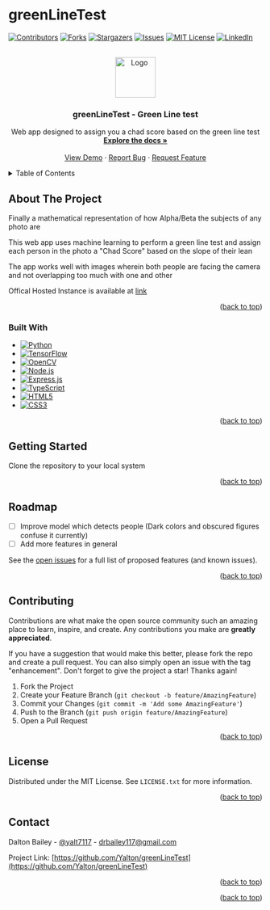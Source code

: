 # greenLineTest 
<a name="readme-top"></a>

[![Contributors][contributors-shield]][contributors-url]
[![Forks][forks-shield]][forks-url]
[![Stargazers][stars-shield]][stars-url]
[![Issues][issues-shield]][issues-url]
[![MIT License][license-shield]][license-url]
[![LinkedIn][linkedin-shield]][linkedin-url]

<br />
<div align="center">
  <a href="https://github.com/Yalton/greenLineTest">
    <img src="public/logo.png" alt="Logo" width="80" height="80">
  </a>
  <h3 align="center">greenLineTest - Green Line test</h3>
  <p align="center">
    Web app designed to assign you a chad score based on the green line test
    <br />
    <a href="https://github.com/Yalton/greenLineTest"><strong>Explore the docs »</strong></a>
    <br />
    <br />
    <a href="https://github.com/Yalton/greenLineTest">View Demo</a>
    ·
    <a href="https://github.com/Yalton/greenLineTest/issues">Report Bug</a>
    ·
    <a href="https://github.com/Yalton/greenLineTest/issues">Request Feature</a>
  </p>
</div>
<details>
  <summary>Table of Contents</summary>
  <ol>
    <li>
      <a href="#about-the-project">About The Project</a>
      <ul>
        <li><a href="#built-with">Built With</a></li>
      </ul>
    </li>
    <li>
      <a href="#getting-started">Getting Started</a>
      <ul>
        <li><a href="#prerequisites">Prerequisites</a></li>
        <li><a href="#installation">Installation</a></li>
      </ul>
    </li>
    <li><a href="#roadmap">Roadmap</a></li>
    <li><a href="#contributing">Contributing</a></li>
    <li><a href="#license">License</a></li>
    <li><a href="#contact">Contact</a></li>
    <li><a href="#acknowledgments">Acknowledgments</a></li>
  </ol>
</details>

## About The Project

Finally a mathematical representation of how Alpha/Beta the subjects of any photo are


This web app uses machine learning to perform a green line test and assign each person in the photo a "Chad Score" based on the slope of their lean

The app works well with images wherein both people are facing the camera and not overlapping too much with one and other

Offical Hosted Instance is available at [link](https://greenlinetest.billbert.co/)

<p align="right">(<a href="#readme-top">back to top</a>)</p>


### Built With

* [![Python][python-badge]][python-url]
* [![TensorFlow][tensorflow-badge]][tensorflow-url]
* [![OpenCV][opencv-badge]][opencv-url]
* [![Node.js][nodejs-badge]][nodejs-url]
* [![Express.js][expressjs-badge]][expressjs-url]
* [![TypeScript][typescript-badge]][typescript-url]
* [![HTML5][html-badge]][html-url]
* [![CSS3][css-badge]][css-url]

<p align="right">(<a href="#readme-top">back to top</a>)</p>



<!-- GETTING STARTED -->
## Getting Started

Clone the repository to your local system 
<!-- 
### Prerequisites

You will require some local system packages to make the app function properly 
* apt
  ```sh
  apt install ffmpeg chromium aria2c npm
  ```

### Installation


1. Clone the repo
   ```sh
   git clone https://github.com/Yalton/greenLineTest.git
   ```
2. Install nvm (Node Version Manager)
   ```sh
   curl https://raw.githubusercontent.com/creationix/nvm/master/install.sh | bash
   ```
3. Install node version 17 
   ```
    nvm install 17
   ```
4. Use node version 17 
    ```
    nvm use 17
    ```
5. Install uuid and save-dev (Behaves weirdly so we do this seperate)
   ```
    npm install uuid
    npm install --save-dev @types/uuid
   ```
6. Install NPM packages
   ```sh
   npm update
   ```
7. Build Typescript backend 
   ```
   npm run build
   ```
8. Start the server
   ```
    npm start
   ```

#### Dockerized 

Follow steps 1-6

8. Build the container
   ```
    docker compose build
   ```

9. Build the container
   ```
    docker compose up -d
   ```

Either solution will be accesible from the same interface @ localhost:3000 -->

<p align="right">(<a href="#readme-top">back to top</a>)</p>



<!-- ROADMAP -->
## Roadmap

- [ ] Improve model which detects people (Dark colors and obscured figures confuse it currently)
- [ ] Add more features in general 

See the [open issues](https://github.com/Yalton/greenLineTest/issues) for a full list of proposed features (and known issues).

<p align="right">(<a href="#readme-top">back to top</a>)</p>


<!-- CONTRIBUTING -->
## Contributing

Contributions are what make the open source community such an amazing place to learn, inspire, and create. Any contributions you make are **greatly appreciated**.

If you have a suggestion that would make this better, please fork the repo and create a pull request. You can also simply open an issue with the tag "enhancement".
Don't forget to give the project a star! Thanks again!

1. Fork the Project
2. Create your Feature Branch (`git checkout -b feature/AmazingFeature`)
3. Commit your Changes (`git commit -m 'Add some AmazingFeature'`)
4. Push to the Branch (`git push origin feature/AmazingFeature`)
5. Open a Pull Request

<p align="right">(<a href="#readme-top">back to top</a>)</p>

<!-- LICENSE -->
## License

Distributed under the MIT License. See `LICENSE.txt` for more information.

<p align="right">(<a href="#readme-top">back to top</a>)</p>

<!-- CONTACT -->
## Contact

Dalton Bailey - [@yalt7117](https://twitter.com/yalt7117) - drbailey117@gmail.com

Project Link: [https://github.com/Yalton/greenLineTest](https://github.com/Yalton/greenLineTest)

<p align="right">(<a href="#readme-top">back to top</a>)</p>



<!-- ACKNOWLEDGMENTS -->
<!-- ## Acknowledgments

* [InspirationRedditPost](https://www.reddit.com/r/KickStreaming/comments/14fv85p/how_you_can_download_kick_vods/) -->

<p align="right">(<a href="#readme-top">back to top</a>)</p>



<!-- MARKDOWN LINKS & IMAGES -->
<!-- https://www.markdownguide.org/basic-syntax/#reference-style-links -->


[tensorflow-badge]: https://img.shields.io/badge/Tensorflow-ffff00?style=for-the-badge&logo=tensorflow&logoColor=yellow
[tensorflow-url]: https://www.tensorflow.org/


[opencv-badge]: https://img.shields.io/badge/OpenCV-ff0000?style=for-the-badge&logo=opencv&logoColor=black
[opencv-url]: https://opencv.org/

[nodejs-badge]: https://img.shields.io/badge/Node.js-339933?style=for-the-badge&logo=nodedotjs&logoColor=white
[nodejs-url]: https://nodejs.org

[expressjs-badge]: https://img.shields.io/badge/Express.js-000000?style=for-the-badge&logo=express&logoColor=white
[expressjs-url]: https://expressjs.com

[typescript-badge]: https://img.shields.io/badge/TypeScript-3178C6?style=for-the-badge&logo=typescript&logoColor=white
[typescript-url]: https://www.typescriptlang.org

[html-badge]: https://img.shields.io/badge/HTML5-E34F26?style=for-the-badge&logo=html5&logoColor=white
[html-url]: https://www.w3.org/html/

[css-badge]: https://img.shields.io/badge/CSS3-1572B6?style=for-the-badge&logo=css3&logoColor=white
[css-url]: https://www.w3.org/Style/CSS/Overview.en.html


[python-badge]: https://img.shields.io/badge/Python-3776AB?style=for-the-badge&logo=python&logoColor=white
[python-url]: https://www.python.org
[contributors-shield]: https://img.shields.io/github/contributors/Yalton/greenLineTest.svg?style=for-the-badge
[contributors-url]: https://github.com/Yalton/greenLineTest/graphs/contributors
[forks-shield]: https://img.shields.io/github/forks/Yalton/greenLineTest.svg?style=for-the-badge
[forks-url]: https://github.com/Yalton/greenLineTest/network/members
[stars-shield]: https://img.shields.io/github/stars/Yalton/greenLineTest.svg?style=for-the-badge
[stars-url]: https://github.com/Yalton/greenLineTest/stargazers
[issues-shield]: https://img.shields.io/github/issues/Yalton/greenLineTest.svg?style=for-the-badge
[issues-url]: https://github.com/Yalton/greenLineTest/issues
[license-shield]: https://img.shields.io/github/license/Yalton/greenLineTest.svg?style=for-the-badge
[license-url]: https://github.com/Yalton/greenLineTest/blob/master/LICENSE.txt
[linkedin-shield]: https://img.shields.io/badge/-LinkedIn-black.svg?style=for-the-badge&logo=linkedin&colorB=555
[linkedin-url]: https://linkedin.com/in/dalton-r-bailey
[product-screenshot]: images/screenshot.png
[Next.js]: https://img.shields.io/badge/next.js-000000?style=for-the-badge&logo=nextdotjs&logoColor=white
[Next-url]: https://nextjs.org/
[React.js]: https://img.shields.io/badge/React-20232A?style=for-the-badge&logo=react&logoColor=61DAFB
[React-url]: https://reactjs.org/
[Vue.js]: https://img.shields.io/badge/Vue.js-35495E?style=for-the-badge&logo=vuedotjs&logoColor=4FC08D
[Vue-url]: https://vuejs.org/
[Angular.io]: https://img.shields.io/badge/Angular-DD0031?style=for-the-badge&logo=angular&logoColor=white
[Angular-url]: https://angular.io/
[Svelte.dev]: https://img.shields.io/badge/Svelte-4A4A55?style=for-the-badge&logo=svelte&logoColor=FF3E00
[Svelte-url]: https://svelte.dev/
[Laravel.com]: https://img.shields.io/badge/Laravel-FF2D20?style=for-the-badge&logo=laravel&logoColor=white
[Laravel-url]: https://laravel.com
[Bootstrap.com]: https://img.shields.io/badge/Bootstrap-563D7C?style=for-the-badge&logo=bootstrap&logoColor=white
[Bootstrap-url]: https://getbootstrap.com
[JQuery.com]: https://img.shields.io/badge/jQuery-0769AD?style=for-the-badge&logo=jquery&logoColor=white
[JQuery-url]: https://jquery.com 